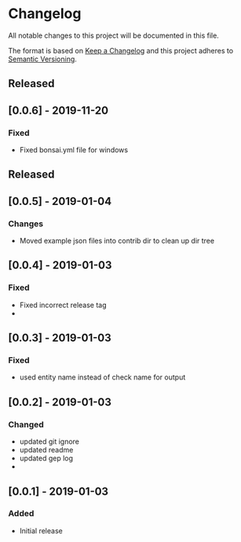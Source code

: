 # Changelog
All notable changes to this project will be documented in this file.

The format is based on [Keep a Changelog](http://keepachangelog.com/en/1.0.0/)
and this project adheres to [Semantic
Versioning](http://semver.org/spec/v2.0.0.html).


## Released

## [0.0.6] - 2019-11-20

### Fixed

- Fixed bonsai.yml file for windows


## Released

## [0.0.5] - 2019-01-04

### Changes

* Moved example json files into contrib dir to clean up dir tree

## [0.0.4] - 2019-01-03

### Fixed

- Fixed incorrect release tag
-
## [0.0.3] - 2019-01-03

### Fixed

- used entity name instead of check name for output

## [0.0.2] - 2019-01-03

### Changed

- updated git ignore
- updated readme
- updated gep log
-
## [0.0.1] - 2019-01-03

### Added

- Initial release